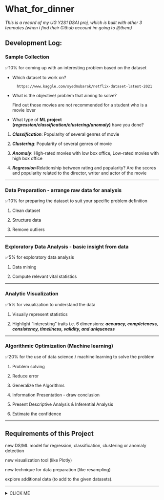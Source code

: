 # What_for_dinner

*This is a record of my UG Y2S1 DSAI proj, which is built with other 3 teamates (when i find their Github account im going to @them)*

## Development Log:

### Sample Collection

✅10% for coming up with an interesting problem based on the dataset
- Which dataset to work on?

        https://www.kaggle.com/syedmubarak/netflix-dataset-latest-2021

- What is the objective/ problem that aiming to solve? 

  Find out those movies are not recommended for a student who is a movie lover

- What type of **ML project (_regression/classification/clustering/anomaly_)** have you done?

1. ***Classification***: Popularity of several genres of movie

2. ***Clustering***: Popularity of several genres of movie

3. ***Anomaly***: High-rated movies with low box office, Low-rated movies with high box office

4. ***Regression***:Relationship between rating and popularity? Are the scores and popularity related to the director, writer and actor of the movie

----------------------------------------------------------------------------------------------------------------- 
### Data Preparation - arrange raw data for analysis

✅10% for preparing the dataset to suit your specific problem definition

  1. Clean dataset
  
  2. Structure data
  
  3. Remove outliers

----------------------------------------------------------------------------------------------------------------- 
### Exploratory Data Analysis - basic insight from data
✅5% for exploratory data analysis

1. Data mining 

2. Compute relevant vital statistics


----------------------------------------------------------------------------------------------------------------- 
### Analytic Visualization
✅5% for visualization to understand the data

1. Visually represent statistics

2. Highlight “interesting” traits i.e. 6 dimensions: ***accuracy, completeness, consistency, timeliness, validity, and uniqueness***


----------------------------------------------------------------------------------------------------------------- 
### Algorithmic Optimization (Machine learning)
✅20% for the use of data science / machine learning to solve the problem

1. Problem solving 

2. Reduce error

3. Generalize the Algorithms

4. Information Presentation - draw conclusion 

5. Present Descriptive Analysis & Inferential Analysis

6. Estimate the confidence


----------------------------------------------------------------------------------------------------------------- 
## Requirements of this Project


new DS/ML model for regression, classification, clustering or anomaly detection

new visualization tool (like Plotly)

new technique for data preparation (like resampling)

explore additional data (to add to the given datasets).




----------------------------------------------------------------------------------------------------------------- 

<details><summary>CLICK ME</summary>

<p>

-------------------EE0005_What_For_Dinner_Grp_Mini_Proj.-----------------------------

To start with, we want to say THANK YOU to our dear prof, Mr. Law, and we hope can get good grades for this project <3<3<3 XDXDXD

--------------------------------------------------------------------------------------------

and here is what we wanna say about this project:

After thousands or million (just kidding) times of errors, we finally finished this project, from the choosing of topic, to devide the task for each one in the group, we experienced a really really looooooooooooooong time.

To be honest, we decided to do the food dataset first, after all we are the 'WHAT FOR DINNER' group XD. however, because of afraid of other groups, what if they do the same dataset, and we cannot do our job as well as them... then we choose this topic.
BUT! here i wanna say to my group mates: we are still doing our best! XD we really did a great job didn't we? 

And, in the point of view of mine, i think Qintian and Ziyi, they are really good teammates. because at the beginning they gave out some really helpful ideas.
(and hengji and i we are somehow “划水”in chinese, which means not really working on it) after they take the idea of doing what, and how to make it, we start to work on it (not 划水 this time XD)

and they really did a great work! so much results and formulars and graphs, they really did alot.

and there are also some kinds of problems during the programing.
such as the compatibility on different devices, we have intel-chip mac, M1 chip mac, AMD chip windows PC and intel chip windows laptop, it is sooooooooo hard to deal with teh compatibility..... sometimes the csv or excel read on the M1 mac is different from the one read on the Windows pc... 
soooooo hard to deal with this part...

and the clustering part is still have some bugs)
for example, we have 3 clusters, however the index of the clusters are different each time... but the code was wrote based on one times result. so i tried to refresh it time by time till the index is in a correct order... 0.0
this is really a happy and tight time... and gain lots in the programming part of python.

last, the conbining part.. makes my heart break... we have the same named dataframe but not the same content inside... so its really a big problem in combining the code...
next time if i have a chance to do such a job, i will use co-lab first....

-----------------------------------------------------------------------------------------------
(if you really read this, thank you for your time! and we really hope to get a good grade lah XDXDXD)
(keep safe stay healthy!) <3

--------------------------------------------------------------------------------------------------


</p>

</details>
